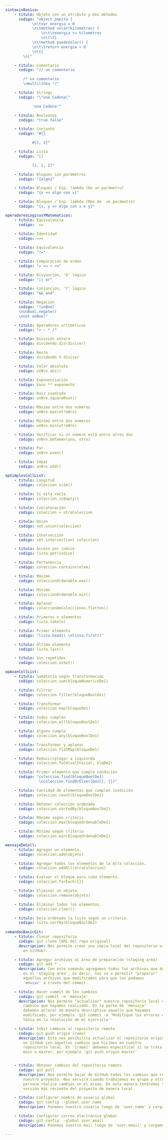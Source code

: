 ```yaml
---
sintaxisBasica: 
    - titulo: Objeto con un atributo y dos métodos
      codigo: "object pepita {
            \n\tvar energia = 0
            \n\tmethod volar(kilometros) {
                \n\t\tenergia += kilometros
                \n\t\t}
            \n\tmethod puedeVolar() {
            \n\t\treturn energia > 0
            \n\t}
        \n}"

    - titulo: Comentario
      codigo: "// un comentario

        /* un comentario 
        \nmultilínea */"

    - titulo: Strings
      codigo: "\"una Cadena\"

            'una Cadena'"

    - titulo: Booleanos
      codigo: "true false"

    - titulo: Conjunto
      codigo: "#{}

            #{1, 2}"

    - titulo: Lista
      codigo: "[]

            [1, 1, 2]"

    - titulo: Bloques sin parámetros
      codigo: "{algo}"

    - titulo: Bloques / Exp. lambda (De un parámetro)
      codigo: "{x => algo con x}"

    - titulo: Bloques / Exp. lambda (Más de  un parámetro)
      codigo: "{x, y => algo con x e y}"

operadoresLogicosYMatematicos: 
    - titulo: Equivalencia
      codigo:  ==
    
    - titulo: Identidad
      codigo: ===

    - titulo: Equivalencia
      codigo: "!="

    - titulo: Comparación de orden
      codigo: "> >= < <="

    - titulo: Disyunción, 'O' lógico 
      codigo: "|| or"

    - titulo: Conjunción, 'Y' lógico
      codigo: "&& and"

    - titulo: Negación 
      codigo: "!unBool  
      \nunBool.negate()  
      \nnot unBool"

    - titulo: Operadores aritméticos
      codigo: "+ - * /"

    - titulo: División entera
      codigo: dividendo.div(divisor)

    - titulo: Resto
      codigo: dividendo % divisor

    - titulo: Valor absoluto
      codigo: unNro.abs()

    - titulo: Exponenciación
      codigo: base ** exponente

    - titulo: Raíz cuadrada
      codigo: unNro.squareRoot()

    - titulo: Máximo entre dos números
      codigo: unNro.max(otroNro)

    - titulo: Mínimo entre dos números
      codigo: unNro.min(otroNro)

    - titulo: Verificar si un número está entre otros dos
      codigo: unNro.between(uno, otro)

    - titulo: Par
      codigo: unNro.even()

    - titulo: Impar
      codigo: unNro.odd()

opSimplesCollList:
    - titulo: Longitud 
      codigo: coleccion.size()
      
    - titulo: Si está vacía
      codigo: coleccion.isEmpty()

    - titulo: Concatenación 
      codigo: coleccion + otraColeccion

    - titulo: Unión
      codigo: set.union(coleccion)

    - titulo: Intersección
      codigo: set.intersection( coleccion) 

    - titulo: Acceso por índice
      codigo: lista.get(indice)

    - titulo: Pertenencia
      codigo: coleccion.contains(elem)

    - titulo: Máximo 
      codigo: coleccionOrdenable.max()

    - titulo: Minimo
      codigo: coleccionOrdenable.min()

    - titulo: Aplanar
      codigo: coleccionDeColecciones.flatten()

    - titulo: Primeros n elementos
      codigo: lista.take(n)

    - titulo: Primer elemento
      codigo: "lista.head() \nlista.first()"

    - titulo: Último elemento
      codigo: lista.last()

    - titulo: Sin repetidos
      codigo: coleccion.asSet()

opAvanCollList:
    - titulo: Sumatoria según transformación
      codigo: coleccion.sum(bloqueNumericoDe1)

    - titulo: Filtrar
      codigo: coleccion.filter(bloqueBoolDe1)

    - titulo: Transformar
      codigo: coleccion.map(bloqueDe1)

    - titulo: Todos cumplen
      codigo: coleccion.all(bloqueBoolDe1)

    - titulo: Alguno cumple
      codigo: coleccion.any(bloqueBoolDe1)

    - titulo: Transformar y aplanar
      codigo: coleccion.flatMap(bloqueDe1)

    - titulo: Reducir/plegar a izquierda
      codigo: coleccion.fold(valInicial, blqDe2)

    - titulo: Primer elemento que cumple condición
      codigo: "coleccion.find(bloqueBoolDe1) 
               \ncoleccion.findOrElse({bool}, {})"

    - titulo: Cantidad de elementos que cumplen condición
      codigo: coleccion.count(bloqueBoolDe1)

    - titulo: Obtener colección ordenada
      codigo: coleccion.sortedBy(bloqueBoolDe2)

    - titulo: Máximo según criterio
      codigo: coleccion.max(bloqueOrdenableDe1)

    - titulo: Mínimo según criterio
      codigo: coleccion.min(bloqueOrdenableDe1)

mensajeDeColl:
    - titulo: Agregar un elemento.
      codigo: coleccion.add(objeto)

    - titulo: Agregar todos los elementos de la otra colección.
      codigo: coleccion.addAll(otraColeccion)

    - titulo: Evaluar el bloque para cada elemento.
      codigo: coleccion.forEach({})

    - titulo: Eliminar un objeto.
      codigo: coleccion.remove(objeto)

    - titulo: Eliminar todos los elementos.
      codigo: coleccion.clear()

    - titulo: Deja ordenada la lista según un criterio.
      codigo: lista.sortBy(bloqueBoolDe2)
    
comandosBasicGit:
    - titulo: Clonar repositorio
      codigo: git clone [URL del repo original]
      descripcion: Nos permite crear una copia local del repositorio original (situado
        en GitHub).

    - titulo: Agregar archivos al área de preparación (staging area)
      codigo: git add * .
      descripcion: Con este comando agregamos todos los archivos que deben estar
        en el 'staging area', es decir, nos va a permitir "preparar"
        aquellos archivos que modificamos para que los podamos
        'enviar' a través del commit.

    - titulo: Hacer commit de los cambios
      codigo: git commit -m 'mensaje'
      descripcion: Nos permite "actualizar" nuestro repositorio local con aquellos
        cambios que hayamos realizado. En la parte de 'mensaje'
        debemos aclarar de manera descriptiva aquello que hayamos
        modificado, por ejemplo 'git commit -m 'Modifiqué los errores que
        tenía en la resolución de mi ejercicio''

    - titulo: Subir cambios al repositorio remoto
      codigo: git push origin [rama]
      descripcion: Esto nos posibilita actualizar el repositorio original que tenemos
        en GitHub con aquellos cambios que hicimos en nuestro
        repositorio local. En '[rama]' debemos especificar si se trata de
        main o master, por ejemplo 'git push origin master'


    - titulo: Obtener cambios del repositorio remoto
      codigo: git pull
      descripcion: Nos permite bajar de GitHub todos los cambios que recibió
        nuestro proyecto. Nos servirá cuando trabajemos en grupo y otra
        persona realice cambios en el mismo. De esta manera tendremos la
        versión más reciente del proyecto de manera local.

    - titulo: Configurar nombre de usuario global
      codigo: git config --global user.name
      descripcion: Ponemos nuestro usuario luego de 'user.name' y cargamos nuestro usuario en nuestra PC PERSONAL.

    - titulo: Configurar correo electrónico global
      codigo: git config --global user.email
      descripcion: Ponemos nuestro mail luego de 'user.email' y cargamos nuestro mail en nuestra PC PERSONAL.

---
```

